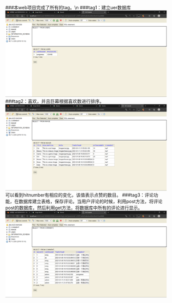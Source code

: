 ###本web项目完成了所有的tag。\n
###tag1：建立uer数据库![avatar](picture/user.png)<br>
###tag2：喜欢，并且巨幕根据喜欢数进行排序。<br>
![avatar](picture/tag2.png)<br>
可以看到hitnumber有相应的变化，该值表示点赞的数目。
###tag3：评论功能，在数据库建立表格，保存评论。当用户评论的时候，利用post方法，将评论post的数据库，然后利用get方法，将数据库中所有的评论进行显示。
![avatar](picture/console.png)<br>
